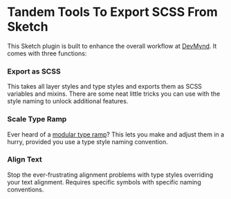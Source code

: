 # Tandem Tools To Export SCSS From Sketch

This Sketch plugin is built to enhance the overall workflow at [DevMynd](https://www.devmynd.com). It comes with three functions:

### Export as SCSS
This takes all layer styles and type styles and exports them as SCSS variables and mixins.  There are some neat little tricks you can use with the style naming to unlock additional features.

### Scale Type Ramp
Ever heard of a [modular type ramp](http://gridlover.net/try)? This lets you make and adjust them in a hurry, provided you use a type style naming convention.

### Align Text
Stop the ever-frustrating alignment problems with type styles overriding your text alignment. Requires specific symbols with specific naming conventions.